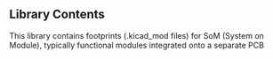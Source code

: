 ## Library Contents
This library contains footprints (.kicad_mod files) for SoM (System on Module), typically functional modules integrated onto a separate PCB

